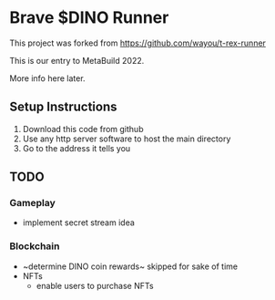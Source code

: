 # Brave $DINO Runner

This project was forked from https://github.com/wayou/t-rex-runner

This is our entry to MetaBuild 2022. 

More info here later.

## Setup Instructions

1. Download this code from github
2. Use any http server software to host the main directory
3. Go to the address it tells you

## TODO

### Gameplay
* implement secret stream idea

### Blockchain
* ~determine DINO coin rewards~ skipped for sake of time
* NFTs
  * enable users to purchase NFTs